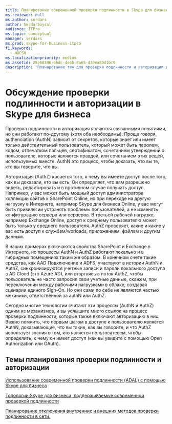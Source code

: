 ```yaml
---
title: Планирование современной проверки подлинности в Skype для бизнеса
ms.reviewer: null
ms.author: serdars
author: SerdarSoysal
audience: ITPro
ms.topic: conceptual
manager: serdars
ms.prod: skype-for-business-itpro
f1.keywords:
  - NOCSH
ms.localizationpriority: medium
ms.assetid: 25e68396-96dc-4e4b-8a65-d30ea80d1bc9
description: 'Планирование тем для проверки подлинности и авторизации для Skype для бизнеса Server, включая интеграцию с другими продуктами'
---
```


# <a name="discussing-authentication-and-authorization-in-skype-for-business"></a>Обсуждение проверки подлинности и авторизации в Skype для бизнеса

Проверка подлинности и авторизация являются связанными понятиями, но они работают по-другому (хотя оба необходимы). Проще говоря, authenciation (AuthN) зависит от секретов, которые знает или имеет только действительный пользователь, который может быть паролем, кодом, отпечатком пальцев, сертификатом, сочетанием утверждений о пользователе, которые являются правдой, или сочетанием этих вещей, используемых вместе. AuthN это процесс, чтобы доказать, что вы те, кто вы говорите, что вы.

Авторизация (AuthZ) касается того, к чему вы имеете доступ после того, как вы доказали, кто вы есть. Он определяет, что вам разрешено видеть, редактировать и в противном случае получать доступ. Например, у вас может быть мощный доступ администратора коллекции сайтов к SharePoint Online, но при переходе на другую нагрузку в Интернете, например Skype для бизнеса Online, у вас могут быть привилегии устранять проблемы пользователей, а не изменять конфигурацию сервера или серверов. В третьей рабочей нагрузке, например Exchange Online, доступ к среднему пользователю может быть только у среднего пользователя. AuthZ проверяет, какие и какие у вас есть доступ к службам/worloads, приложениям, файлам и другим данным.

В наших примерах включаются свойства SharePoint и Exchange в Интернете, но процессы AuthN и AuthZ работают локально и в гибридных помещениях таким же образом. В конечном счете такие средства, как AAD Подключение и ADFS, участвуют в истории AuthN и AuthZ, синхронизируются учетные записи и пароли локального доступа в AD Cloud (это Azure AD), или вторгаясь в поток AuthZ, чтобы пользователь не часто запросил свои учетные данные, скажем, при переключении между рабочими нагрузками в облаке, создавая сценарии единого Sign-On. Но они сами по себе не являются частью механики, ответственной за authN или AuthZ.

Сегодня многие технологии считают эти процессы (AuthN и AuthZ) одним из механизмов, и вы услышите много ссылок на процесс проверки подлинности, которые также включают авторизацию в них. Важно помнить, что первым шагом в доступе к пользователю является AuthN, доказывающие, что вы такие, как вы говорите, и что AuthZ использует знания о том, кто является пользователем, чтобы определить, к чему он имеет доступ (как вы увидите с помощью Open Authorization или OAuth).

  
## <a name="authentication-and-authorization-planning-topics"></a>Темы планирования проверки подлинности и авторизации

[Использование современной проверки подлинности (ADAL) с помощью Skype для бизнеса](plan-adal.md)

[Топологии Skype для бизнеса, поддерживаемые современной проверкой подлинности](topologies-supported.md)

[Планирование отключения внутренних и внешних методов проверки подлинности в сети.](turn-on-modern-auth.md)

